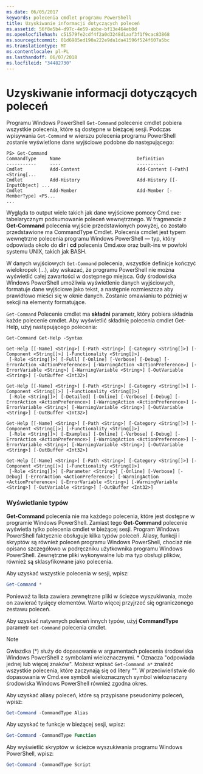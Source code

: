 ```yaml
---
ms.date: 06/05/2017
keywords: polecenia cmdlet programu PowerShell
title: Uzyskiwanie informacji dotyczących poleceń
ms.assetid: 56f8e5b4-d97c-4e59-abbe-bf13e464eb0d
ms.openlocfilehash: c51579fe2cdf4f2a0d3248d1aaf3f1f9cac83868
ms.sourcegitcommit: 01d6985ed190a222e9da1da41596f524f607a5bc
ms.translationtype: MT
ms.contentlocale: pl-PL
ms.lasthandoff: 06/07/2018
ms.locfileid: "34482730"
---
```

# <a name="getting-information-about-commands"></a>Uzyskiwanie informacji dotyczących poleceń
Programu Windows PowerShell `Get-Command` polecenie cmdlet pobiera wszystkie polecenia, które są dostępne w bieżącej sesji. Podczas wpisywania `Get-Command` w wierszu polecenia programu PowerShell zostanie wyświetlone dane wyjściowe podobne do następującego:

```
PS> Get-Command
CommandType     Name                            Definition
-----------     ----                            ----------
Cmdlet          Add-Content                     Add-Content [-Path] <String[...
Cmdlet          Add-History                     Add-History [[-InputObject] ...
Cmdlet          Add-Member                      Add-Member [-MemberType] <PS...
...
```

Wygląda to output wiele takich jak dane wyjściowe pomocy Cmd.exe: tabelarycznym podsumowanie poleceń wewnętrznego. W fragmencie z **Get-Command** polecenia wyjście przedstawionych powyżej, co zostało przedstawione ma CommandType Cmdlet. Polecenia cmdlet jest typem wewnętrzne polecenia programu Windows PowerShell — typ, który odpowiada około do **dir** i **cd** polecenia Cmd.exe oraz built-ins w powłoki systemu UNIX, takich jak BASH.

W danych wyjściowych `Get-Command` polecenia, wszystkie definicje kończyć wielokropek (...), aby wskazać, że programu PowerShell nie można wyświetlić całej zawartości w dostępnego miejsca. Gdy środowiska Windows PowerShell umożliwia wyświetlenie danych wyjściowych, formatuje dane wyjściowe jako tekst, a następnie rozmieszcza aby prawidłowo mieści się w oknie danych. Zostanie omawianiu to później w sekcji na elementy formatujące.

`Get-Command` Polecenie cmdlet ma **składni** parametr, który pobiera składnia każde polecenie cmdlet. Aby wyświetlić składnię polecenia cmdlet Get-Help, użyj następującego polecenia:

```
Get-Command Get-Help -Syntax

Get-Help [[-Name] <String>] [-Path <String>] [-Category <String[]>] [-Component <String[]>] [-Functionality <String[]>]
 [-Role <String[]>] [-Full] [-Online] [-Verbose] [-Debug] [-ErrorAction <ActionPreference>] [-WarningAction <ActionPreference>] [-ErrorVariable <String>] [-WarningVariable <String>] [-OutVariable <String>] [-OutBuffer <Int32>]

Get-Help [[-Name] <String>] [-Path <String>] [-Category <String[]>] [-Component <String[]>] [-Functionality <String[]>]
 [-Role <String[]>] [-Detailed] [-Online] [-Verbose] [-Debug] [-ErrorAction <ActionPreference>] [-WarningAction <ActionPreference>] [-ErrorVariable <String>] [-WarningVariable <String>] [-OutVariable <String>] [-OutBuffer <Int32>]

Get-Help [[-Name] <String>] [-Path <String>] [-Category <String[]>] [-Component <String[]>] [-Functionality <String[]>]
 [-Role <String[]>] [-Examples] [-Online] [-Verbose] [-Debug] [-ErrorAction <ActionPreference>] [-WarningAction <ActionPreference>] [-ErrorVariable <String>] [-WarningVariable <String>] [-OutVariable <String>] [-OutBuffer <Int32>]

Get-Help [[-Name] <String>] [-Path <String>] [-Category <String[]>] [-Component <String[]>] [-Functionality <String[]>]
 [-Role <String[]>] [-Parameter <String>] [-Online] [-Verbose] [-Debug] [-ErrorAction <ActionPreference>] [-WarningAction <ActionPreference>] [-ErrorVariable <String>] [-WarningVariable <String>] [-OutVariable <String>] [-OutBuffer <Int32>]
```

### <a name="displaying-available-command-types"></a>Wyświetlanie typów
**Get-Command** polecenia nie ma każdego polecenia, które jest dostępne w programie Windows PowerShell. Zamiast tego **Get-Command** polecenie wyświetla tylko polecenia cmdlet w bieżącej sesji. Program Windows PowerShell faktycznie obsługuje kilka typów poleceń. Aliasy, funkcji i skryptów są również poleceń programu Windows PowerShell, chociaż nie opisano szczegółowo w podręczniku użytkownika programu Windows PowerShell. Zewnętrzne pliki wykonywalne lub ma typ obsługi plików, również są sklasyfikowane jako polecenia.

Aby uzyskać wszystkie polecenia w sesji, wpisz:

```powershell
Get-Command *
```

Ponieważ ta lista zawiera zewnętrzne pliki w ścieżce wyszukiwania, może on zawierać tysięcy elementów. Warto więcej przyjrzeć się ograniczonego zestawu poleceń.

Aby uzyskać natywnych poleceń innych typów, użyj **CommandType** parametr `Get-Command` polecenia cmdlet.

> [!NOTE]
> Gwiazdka (\*) służy do dopasowanie w argumentach polecenia środowiska Windows PowerShell z symbolami wieloznacznymi. \* Oznacza "odpowiada jednej lub więcej znaków". Możesz wpisać `Get-Command a*` znaleźć wszystkie polecenia, które zaczynają się od litery "". W przeciwieństwie do dopasowania w Cmd.exe symboli wieloznacznych symbol wieloznaczny środowiska Windows PowerShell również zgodna okres.

Aby uzyskać aliasy poleceń, które są przypisane pseudonimy poleceń, wpisz:

```powershell
Get-Command -CommandType Alias
```

Aby uzyskać te funkcje w bieżącej sesji, wpisz:

```powershell
Get-Command -CommandType Function
```

Aby wyświetlić skryptów w ścieżce wyszukiwania programu Windows PowerShell, wpisz:

```powershell
Get-Command -CommandType Script
```
